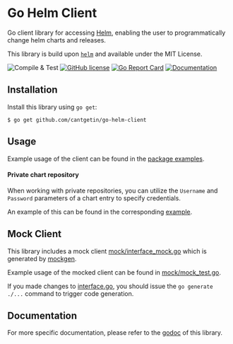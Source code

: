 # Go Helm Client
Go client library for accessing [Helm](https://github.com/helm/helm), enabling the user to programmatically change helm charts and releases.

This library is build upon [`helm`](https://github.com/helm/helm) and available under the MIT License.
 
![Compile & Test](https://github.com/cantgetin/go-helm-client/workflows/Compile%20&%20Test/badge.svg)
[![GitHub license](https://img.shields.io/github/license/cantgetin/go-helm-client.svg)](https://github.com/cantgetin/go-helm-client/blob/master/LICENSE)
[![Go Report Card](https://goreportcard.com/badge/github.com/cantgetin/go-helm-client)](https://goreportcard.com/report/github.com/cantgetin/go-helm-client)
[![Documentation](https://godoc.org/github.com/cantgetin/go-helm-client?status.svg)](https://pkg.go.dev/github.com/cantgetin/go-helm-client)

## Installation
Install this library using `go get`:

    $ go get github.com/cantgetin/go-helm-client

## Usage
Example usage of the client can be found in the [package examples](https://pkg.go.dev/github.com/cantgetin/go-helm-client?tab=doc#pkg-examples).

#### Private chart repository
When working with private repositories, you can utilize the `Username` and `Password` parameters of a chart entry to specify credentials.

An example of this can be found in the corresponding [example](https://pkg.go.dev/github.com/cantgetin/go-helm-client?tab=doc#example_HelmClient_AddOrUpdateChartRepo_private).

## Mock Client
This library includes a mock client [mock/interface_mock.go](mock/interface.go) which is generated by [mockgen](https://github.com/golang/mock).

Example usage of the mocked client can be found in [mock/mock_test.go](mock/mock_test.go).

If you made changes to [interface.go](./interface.go), you should issue the `go generate ./...` command to trigger code generation.

## Documentation
For more specific documentation, please refer to the [godoc](https://pkg.go.dev/github.com/cantgetin/go-helm-client/) of this library.